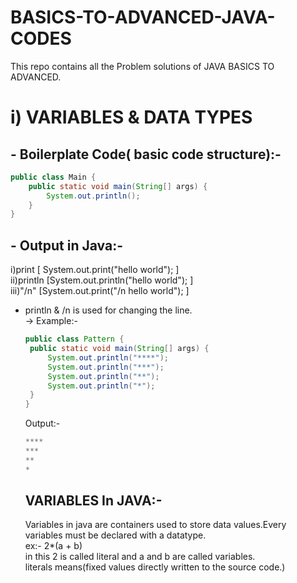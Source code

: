 # BASICS-TO-ADVANCED-JAVA-CODES
This repo contains all the Problem solutions of JAVA BASICS TO ADVANCED.
# i) VARIABLES & DATA TYPES
## - Boilerplate Code( basic code structure):-

```java
public class Main {
    public static void main(String[] args) {
        System.out.println();
    }
}
```
## - Output in Java:-
i)print [ System.out.print("hello world"); ] <br>
ii)println [System.out.println("hello world"); ] <br>
iii)"/n" [System.out.print("/n hello world"); ]
 * println & /n is used for changing the line.<br>
 -> Example:-
   ```java
   public class Pattern {
    public static void main(String[] args) {
        System.out.println("****");
        System.out.println("***");
        System.out.println("**");
        System.out.println("*");
    }
   } 
   ```
   Output:-
   ```java
   ****
   ***
   **
   *
   ```
   ## VARIABLES In JAVA:-
   Variables in java are containers used to store data values.Every variables must be declared with a datatype.<br>
   ex:- 2*(a + b)<br>
   in this 2 is called literal and a and b are called variables.<br>
   literals means(fixed values directly written to the source code.)<br>

   
   

    
